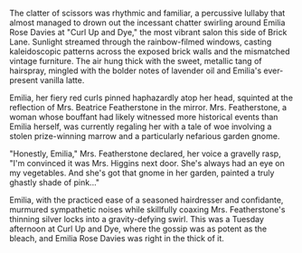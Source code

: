 The clatter of scissors was rhythmic and familiar, a percussive lullaby that almost managed to drown out the incessant chatter swirling around Emilia Rose Davies at "Curl Up and Dye," the most vibrant salon this side of Brick Lane. Sunlight streamed through the rainbow-filmed windows, casting kaleidoscopic patterns across the exposed brick walls and the mismatched vintage furniture. The air hung thick with the sweet, metallic tang of hairspray, mingled with the bolder notes of lavender oil and Emilia's ever-present vanilla latte.

Emilia, her fiery red curls pinned haphazardly atop her head, squinted at the reflection of Mrs. Beatrice Featherstone in the mirror. Mrs. Featherstone, a woman whose bouffant had likely witnessed more historical events than Emilia herself, was currently regaling her with a tale of woe involving a stolen prize-winning marrow and a particularly nefarious garden gnome.

"Honestly, Emilia," Mrs. Featherstone declared, her voice a gravelly rasp, "I'm convinced it was Mrs. Higgins next door. She's always had an eye on my vegetables. And she's got that gnome in her garden, painted a truly ghastly shade of pink..."

Emilia, with the practiced ease of a seasoned hairdresser and confidante, murmured sympathetic noises while skillfully coaxing Mrs. Featherstone's thinning silver locks into a gravity-defying swirl. This was a Tuesday afternoon at Curl Up and Dye, where the gossip was as potent as the bleach, and Emilia Rose Davies was right in the thick of it.
